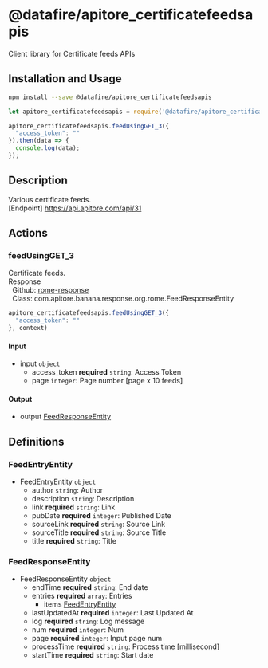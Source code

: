 # @datafire/apitore_certificatefeedsapis

Client library for Certificate feeds APIs

## Installation and Usage
```bash
npm install --save @datafire/apitore_certificatefeedsapis
```
```js
let apitore_certificatefeedsapis = require('@datafire/apitore_certificatefeedsapis').create();

apitore_certificatefeedsapis.feedUsingGET_3({
  "access_token": ""
}).then(data => {
  console.log(data);
});
```

## Description

Various certificate feeds.<BR />[Endpoint] https://api.apitore.com/api/31

## Actions

### feedUsingGET_3
Certificate feeds.<BR />Response<BR />&nbsp; Github: <a href="https://github.com/keigohtr/apitore-response-parent/tree/master/rome-response">rome-response</a><BR />&nbsp; Class: com.apitore.banana.response.org.rome.FeedResponseEntity<BR />


```js
apitore_certificatefeedsapis.feedUsingGET_3({
  "access_token": ""
}, context)
```

#### Input
* input `object`
  * access_token **required** `string`: Access Token
  * page `integer`: Page number [page x 10 feeds]

#### Output
* output [FeedResponseEntity](#feedresponseentity)



## Definitions

### FeedEntryEntity
* FeedEntryEntity `object`
  * author `string`: Author
  * description `string`: Description
  * link **required** `string`: Link
  * pubDate **required** `integer`: Published Date
  * sourceLink **required** `string`: Source Link
  * sourceTitle **required** `string`: Source Title
  * title **required** `string`: Title

### FeedResponseEntity
* FeedResponseEntity `object`
  * endTime **required** `string`: End date
  * entries **required** `array`: Entries
    * items [FeedEntryEntity](#feedentryentity)
  * lastUpdatedAt **required** `integer`: Last Updated At
  * log **required** `string`: Log message
  * num **required** `integer`: Num
  * page **required** `integer`: Input page num
  * processTime **required** `string`: Process time [millisecond]
  * startTime **required** `string`: Start date



